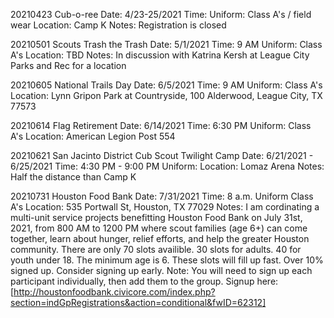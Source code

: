 20210423
Cub-o-ree
Date: 4/23-25/2021
Time:
Uniform: Class A's / field wear
Location: Camp K
Notes: Registration is closed


20210501
Scouts Trash the Trash
Date: 5/1/2021
Time: 9 AM
Uniform: Class A's
Location: TBD
Notes: In discussion with Katrina Kersh at League City Parks and Rec for a location


20210605
National Trails Day
Date: 6/5/2021
Time: 9 AM
Uniform: Class A's
Location: Lynn Gripon Park at Countryside, 100 Alderwood, League City, TX 77573


20210614
Flag Retirement
Date: 6/14/2021
Time: 6:30 PM
Uniform: Class A's
Location: American Legion Post 554


20210621
San Jacinto District Cub Scout Twilight Camp
Date: 6/21/2021 - 6/25/2021
Time: 4:30 PM - 9:00 PM
Uniform: 
Location: Lomaz Arena
Notes: Half the distance than Camp K


20210731
Houston Food Bank
Date: 7/31/2021
Time: 8 a.m.
Uniform Class A's
Location: 535 Portwall St, Houston, TX 77029
Notes: I am cordinating a multi-unit service projects benefitting Houston Food Bank on July 31st, 2021, from 800 AM to 1200 PM where scout families (age 6+) can come together, learn about hunger, relief efforts, and help the greater Houston community.
There are only 70 slots availible.
30 slots for adults.
40 for youth under 18.
The minimum age is 6.
These slots will fill up fast. Over 10% signed up. Consider signing up early.
Note: You will need to sign up each participant individually, then add them to the group.
Signup here: [http://houstonfoodbank.civicore.com/index.php?section=indGpRegistrations&action=conditional&fwID=62312]
